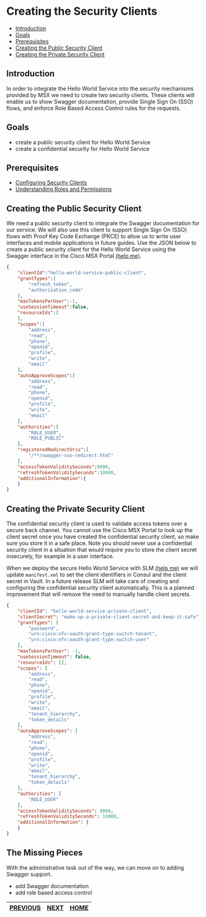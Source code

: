 # Creating the Security Clients

* [Introduction](#introduction)
* [Goals](#goals)
* [Prerequisites](#prerequisites)
* [Creating the Public Security Client](#creating-the-public-security-client)
* [Creating the Private Security Client](#creating-the-private-security-client)


## Introduction
In order to integrate the Hello World Service into the security mechanisms provided by MSX we need to create two security clients. These clients will enable us to show Swagger documentation, provide Single Sign On (SSO) flows, and enforce Role Based Access Control rules for the requests.


## Goals
* create a public security client for Hello World Service
* create a confidential security for Hello World Service


## Prerequisites
* [Configuring Security Clients](../01-msx-developer-program-basics/80-configuring-security-clients.md)
* [Understanding Roles and Permissions](../01-msx-developer-program-basics/90-understanding-roles-and-permissions.md)


## Creating the Public Security Client
We need a public security client to integrate the Swagger documentation for our service. We will also use this client to support Single Sign On (SSO) flows with Proof Key Code Exchange (PKCE) to allow us to write user interfaces and mobile applications in future guides. Use the JSON below to create a public security client for the Hello World Service using the Swagger interface in the Cisco MSX Portal [(help me)](../01-msx-developer-program-basics/80-configuring-security-clients.md).

```json
{
    "clientId":"hello-world-service-public-client",
    "grantTypes":[
        "refresh_token",
        "authorization_code"
    ],
    "maxTokensPerUser":-1,
    "useSessionTimeout":false,
    "resourceIds":[
    ],
    "scopes":[
        "address",
        "read",
        "phone",
        "openid",
        "profile",
        "write",
        "email"
    ],
    "autoApproveScopes":[
        "address",
        "read",
        "phone",
        "openid",
        "profile",
        "write",
        "email"
    ],
    "authorities":[
        "ROLE_USER",
        "ROLE_PUBLIC"
    ],
    "registeredRedirectUris":[
        "/**/swagger-sso-redirect.html"
    ],
    "accessTokenValiditySeconds":9000,
    "refreshTokenValiditySeconds":18000,
    "additionalInformation":{
    }
}
```


## Creating the Private Security Client
The confidential security client is used to validate access tokens over a secure back channel. You cannot use the Cisco MSX Portal to look up the client secret once you have created the confidential security client, so make sure you store it in a safe place. Note you should never use a confidential security client in a situation that would require you to store the client secret insecurely, for example in a user interface. 

When we deploy the secure Hello World Service with SLM [(help me)](../03-msx-component-manager/01-what-is-component-manager-in-a-nutshell.md) we will update `manifest.xml` to set the client identifiers in Consul and the client secret in Vault. In a future release SLM will take care of creating and configuring the confidential security client automatically. This is a planned improvement that will remove the need to manually handle client secrets.

```json
{
    "clientId": "hello-world-service-private-client",
    "clientSecret": "make-up-a-private-client-secret-and-keep-it-safe",
    "grantTypes": [
        "password", 
        "urn:cisco:nfv:oauth:grant-type:switch-tenant", 
        "urn:cisco:nfv:oauth:grant-type:switch-user"
    ],
    "maxTokensPerUser": -1,
    "useSessionTimeout": false,
    "resourceIds": [],
    "scopes": [
        "address",
        "read",
        "phone",
        "openid",
        "profile",
        "write",
        "email",
        "tenant_hierarchy", 
        "token_details"
    ],
    "autoApproveScopes": [
        "address",
        "read",
        "phone",
        "openid",
        "profile",
        "write",
        "email",
        "tenant_hierarchy", 
        "token_details"
    ],
    "authorities": [
        "ROLE_USER"
    ],
    "accessTokenValiditySeconds": 9000,
    "refreshTokenValiditySeconds": 18000,
    "additionalInformation": {
    }
}
```

## The Missing Pieces
With the administrative task out of the way, we can move on to adding Swagger support.
* add Swagger documentation
* add role based access control


| [PREVIOUS](06-persisting-domain-specific-data.md) | [NEXT](09-adding-swagger-support.md) | [HOME](../index.md#go-hello-world-service-example) |
|---|---|---|
